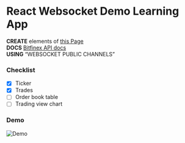 # React Websocket Demo Learning App
__CREATE__ elements of [this Page](https://www.bitfinex.com/demo)<br>
__DOCS__  [Bitfinex API docs](https://docs.bitfinex.com/docs)<br>
__USING__ “WEBSOCKET PUBLIC CHANNELS”

### Checklist
- [x] Ticker
- [x] Trades
- [ ] Order book table
- [ ] Trading view chart

### Demo
![Demo](https://raw.githubusercontent.com/msehgal93/websocket-react-learning-app/master/demo.gif)
